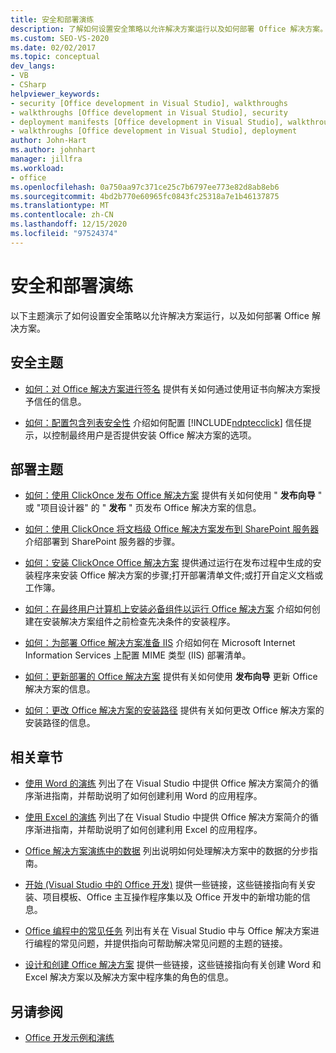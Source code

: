 ```yaml
---
title: 安全和部署演练
description: 了解如何设置安全策略以允许解决方案运行以及如何部署 Office 解决方案。
ms.custom: SEO-VS-2020
ms.date: 02/02/2017
ms.topic: conceptual
dev_langs:
- VB
- CSharp
helpviewer_keywords:
- security [Office development in Visual Studio], walkthroughs
- walkthroughs [Office development in Visual Studio], security
- deployment manifests [Office development in Visual Studio], walkthroughs
- walkthroughs [Office development in Visual Studio], deployment
author: John-Hart
ms.author: johnhart
manager: jillfra
ms.workload:
- office
ms.openlocfilehash: 0a750aa97c371ce25c7b6797ee773e82d8ab8eb6
ms.sourcegitcommit: 4bd2b770e60965fc0843fc25318a7e1b46137875
ms.translationtype: MT
ms.contentlocale: zh-CN
ms.lasthandoff: 12/15/2020
ms.locfileid: "97524374"
---
```

# <a name="security-and-deployment-walkthroughs"></a>安全和部署演练
  以下主题演示了如何设置安全策略以允许解决方案运行，以及如何部署 Office 解决方案。

## <a name="security-topics"></a>安全主题
- [如何：对 Office 解决方案进行签名](../vsto/how-to-sign-office-solutions.md) 提供有关如何通过使用证书向解决方案授予信任的信息。

- [如何：配置包含列表安全性](../vsto/how-to-configure-inclusion-list-security.md) 介绍如何配置 [!INCLUDE[ndptecclick](../vsto/includes/ndptecclick-md.md)] 信任提示，以控制最终用户是否提供安装 Office 解决方案的选项。

## <a name="deployment-topics"></a>部署主题
- [如何：使用 ClickOnce 发布 Office 解决方案](/previous-versions/bb386095(v=vs.110)) 提供有关如何使用 " **发布向导** " 或 "项目设计器" 的 " **发布** " 页发布 Office 解决方案的信息。

- [如何：使用 ClickOnce 将文档级 Office 解决方案发布到 SharePoint 服务器](/previous-versions/bb608595(v=vs.110)) 介绍部署到 SharePoint 服务器的步骤。

- [如何：安装 ClickOnce Office 解决方案](/previous-versions/bb608592(v=vs.110)) 提供通过运行在发布过程中生成的安装程序来安装 Office 解决方案的步骤;打开部署清单文件;或打开自定义文档或工作簿。

- [如何：在最终用户计算机上安装必备组件以运行 Office 解决方案](/previous-versions/bb608608(v=vs.110)) 介绍如何创建在安装解决方案组件之前检查先决条件的安装程序。

- [如何：为部署 Office 解决方案准备 IIS](/previous-versions/bb608629(v=vs.110)) 介绍如何在 Microsoft Internet Information Services 上配置 MIME 类型 (IIS) 部署清单。

- [如何：更新部署的 Office 解决方案](/previous-versions/bb157871(v=vs.110)) 提供有关如何使用 **发布向导** 更新 Office 解决方案的信息。

- [如何：更改 Office 解决方案的安装路径](/previous-versions/bb608626(v=vs.110)) 提供有关如何更改 Office 解决方案的安装路径的信息。

## <a name="related-sections"></a>相关章节
- [使用 Word 的演练](../vsto/walkthroughs-using-word.md) 列出了在 Visual Studio 中提供 Office 解决方案简介的循序渐进指南，并帮助说明了如何创建利用 Word 的应用程序。

- [使用 Excel 的演练](../vsto/walkthroughs-using-excel.md) 列出了在 Visual Studio 中提供 Office 解决方案简介的循序渐进指南，并帮助说明了如何创建利用 Excel 的应用程序。

- [Office 解决方案演练中的数据](../vsto/data-in-office-solutions-walkthroughs.md) 列出说明如何处理解决方案中的数据的分步指南。

- [开始 &#40;Visual Studio 中的 Office 开发&#41;](../vsto/getting-started-office-development-in-visual-studio.md) 提供一些链接，这些链接指向有关安装、项目模板、Office 主互操作程序集以及 Office 开发中的新增功能的信息。

- [Office 编程中的常见任务](../vsto/common-tasks-in-office-programming.md) 列出有关在 Visual Studio 中与 Office 解决方案进行编程的常见问题，并提供指向可帮助解决常见问题的主题的链接。

- [设计和创建 Office 解决方案](../vsto/designing-and-creating-office-solutions.md) 提供一些链接，这些链接指向有关创建 Word 和 Excel 解决方案以及解决方案中程序集的角色的信息。

## <a name="see-also"></a>另请参阅
- [Office 开发示例和演练](../vsto/office-development-samples-and-walkthroughs.md)